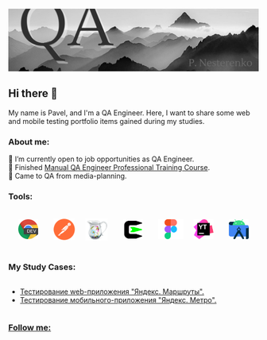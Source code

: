 ![Header](QAcover_git_PNesterenko.jpg)

## Hi there 👋

My name is Pavel, and I'm a QA Engineer. Here, I want to share some web and mobile testing portfolio items gained during my studies.

### About me:

 🔳 I’m currently open to job opportunities as QA Engineer. <br/>
 🔳 Finished <a href="https://drive.google.com/file/d/1O6mqSHNj2GG0zkBUXttuQVP5rfqs7zci/view?usp=drive_link"> Manual QA Engineer Professional Training Course</a>. <br/>
 🔳 Сame to QA from media-planning. <br/>


### Tools:
<div style="display: flex; flex-wrap: wrap; justify-content: space-between; align-items: center; text-decoration: none;">
<a href="https://developer.chrome.com/docs/devtools/">
  <img src="Icons/DevTools.png" alt="Devtools" style="width: 40px; height: 40px; margin: 20px;"></a>
<a href="https://www.postman.com/">  
    <img src="Icons/Postman.png" alt="Postman" style="width: 43px; height: 43px; margin: 10px;"></a>
<a href="https://www.charlesproxy.com/">
  <img src="Icons/Charles.png" alt="Charles" style="width: 45px; height: 45px; margin: 10px;"></a>
<a href="[https://developer.chrome.com/docs/devtools/](https://www.cygwin.com/)">
  <img src="Icons/Cygwin.png" alt="Cygwin" style="width: 40px; height: 40px; margin: 20px;"></a>
<a href="https://www.figma.com/">
  <img src="Icons/Figma.png" alt="Figma" style="width: 50px; height: 40px; margin: 10px;"></a>
 <a href="https://www.jetbrains.com/youtrack/">
   <img src="Icons/YouTrack_icon.png" alt="YouTrack" style="width: 40px; height: 40px; margin: 10px;"></a>
   <a href="https://developer.android.com/studio">
     <img src="Icons/Android Studio.png" alt="Android Studio" style="width: 40px; height: 40px; margin: 20px;"></a>
    

### My Study Cases:
* <a href="https://github.com/NesterenkoPV/Project_1_Yandex.Maps-Web-Application-.git"> Тестирование web-приложения "Яндекс. Маршруты". <br/>
* <a href="https://github.com/NesterenkoPV/Project_2_Yandex.Metro-Mobile-Application-.git"> Тестирование мобильного-приложения "Яндекс. Метро". <br/>

  
### Follow me:

